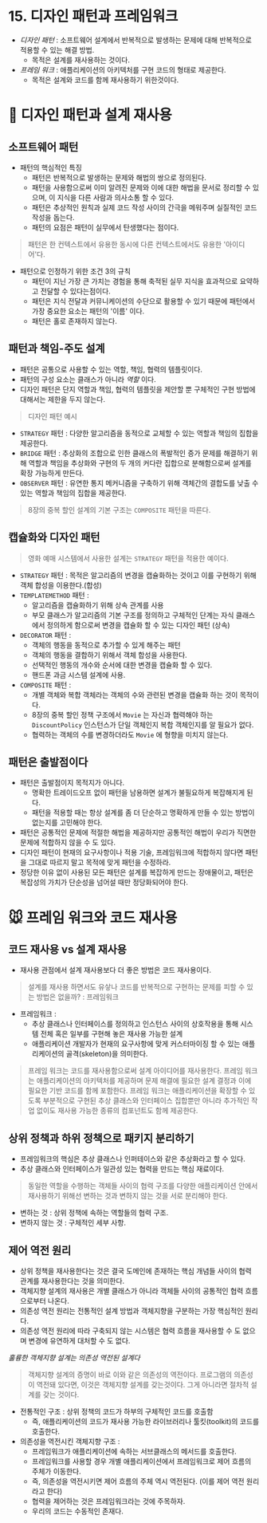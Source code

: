 # 15. 디자인 패턴과 프레임워크

- *디자인 패턴* : 소프트웨어 설계에서 반복적으로 발생하는 문제에 대해 반복적으로 적용할 수 있는 해결 방법.
	- 목적은 설계를 재사용하는 것이다.
- *프레임 워크* : 애플리케이션의 아키텍처를 구현 코드의 형태로 제공한다.
	- 목적은 설계와 코드를 함께 재사용하기 위한것이다.

# 🦀 디자인 패턴과 설계 재사용

## 소프트웨어 패턴
- 패턴의 핵심적인 특징
	- 패턴은 반복적으로 발생하는 문제와 해법의 쌍으로 정의된다.
	- 패턴을 사용함으로써 이미 알려진 문제와 이에 대한 해법을 문서로 정리할 수 있으며, 이 지식을 다른 사람과 의사소통 할 수 있다.
	- 패턴은 추상적인 원칙과 실제 코드 작성 사이의 간극을 메워주며 실질적인 코드 작성을 돕는다.
	- 패턴의 요점은 패턴이 실무에서 탄생했다는 점이다.

> 패턴은 한 컨텍스트에서 유용한 동시에 다른 컨텍스트에서도 유용한 '아이디어'다.

- 패턴으로 인정하기 위한 조건 3의 규칙
	- 패턴이 지닌 가장 큰 가치는 경험을 통해 축적된 실무 지식을 효과적으로 요약하고 전달할 수 있다는점이다.
	- 패턴은 지식 전달과 커뮤니케이션의 수단으로 활용할 수 있기 때문에 패턴에서 가장 중요한 요소는 패턴의 '이름' 이다.
	- 패턴은 홀로 존재하지 않는다.
## 패턴과 책임-주도 설계
- 패턴은 공통으로 사용할 수 있는 역할, 책임, 협력의 템플릿이다.
- 패턴의 구성 요소는 클래스가 아니라 *역할* 이다.
- 디자인 패턴은 단지 역할과 책임, 협력의 템플릿을 제안할 뿐 구체적인 구현 방법에 대해서는 제한을 두지 않는다.

> 디자인 패턴 예시

- `STRATEGY` 패턴 : 다양한 알고리즘을 동적으로 교체할 수 있는 역할과 책임의 집합을 제공한다.
- `BRIDGE` 패턴 : 추상화의 조합으로 인한 클래스의 폭발적인 증가 문제를 해결하기 위해 역할과 책임을 추상화와 구현의 두 개의 커다란 집합으로 분해함으로써 설계를 확장 가능하게 만든다.
- `OBSERVER` 패턴 : 유연한 통지 메커니즘을 구축하기 위해 객체간의 결합도를 낮출 수 있는 역할과 책임의 집합을 제공한다.

> 8장의 중복 할인 설계의 기본 구조는 `COMPOSITE` 패턴을 따른다.
## 캡슐화와 디자인 패턴
> 영화 예매 시스템에서 사용한 설계는 `STRATEGY` 패턴을 적용한 예이다.

- `STRATEGY` 패턴 : 목적은 알고리즘의 변경을 캡슐화하는 것이고 이를 구현하기 위해 객체 합성을 이용한다.(합성)
- `TEMPLATEMETHOD` 패턴 :
	- 알고리즘을 캡슐화하기 위해 상속 관계를 사용
	- 부모 클래스가 알고리즘의 기본 구조를 정의하고 구체적인 단계는 자식 클래스에서 정의하게 함으로써 변경을 캡슐화 할 수 있는 디자인 패턴 (상속)
- `DECORATOR` 패턴 :
	- 객체의 행동을 동적으로 추가할 수 있게 해주는 패턴
	- 객체의 행동을 결합하기 위해서 객체 합성을 사용한다.
	- 선택적인 행동의 개수와 순서에 대한 변경을 캡슐화 할 수 있다.
	- 핸드폰 과금 시스템 설계에 사용.
- `COMPOSITE` 패턴 :
	- 개별 객체와 복합 객체라는 객체의 수와 관련된 변경을 캡슐화 하는 것이 목적이다.
	- 8장의 중복 할인 정책 구조에서 `Movie` 는 자신과 협력해야 하는 `DiscountPolicy` 인스턴스가 단일 객체인지 복합 객체인지를 알 필요가 없다.
	- 협력하는 객체의 수를 변경하더라도 `Movie` 에 형향을 미치지 않는다.
## 패턴은 출발점이다
- 패턴은 출발점이지 목적지가 아니다.
	- 명확한 트레이드오프 없이 패턴을 남용하면 설계가 불필요하게 복잡해지게 된다.
	- 패턴을 적용할 때는 항상 설계를 좀 더 단순하고 명확하게 만들 수 있는 방법이 없는지를 고민해야 한다.
- 패턴은 공통적인 문제에 적절한 해법을 제공하지만 공통적인 해법이 우리가 직면한 문제에 적합하지 않을 수 도 있다.
- 디자인 패턴이 현재의 요구사항이나 적용 기술, 프레임워크에 적합하지 않다면 패턴을 그대로 따르지 말고 목적에 맞게 패턴을 수정하라.
- 정당한 이유 없이 사용된 모든 패턴은 설계를 복잡하게 만드는 장애물이고, 패턴은 복잡성의 가치가 단순성을 넘어설 때만 정당화되어야 한다.

# 🐭 프레임 워크와 코드 재사용

## 코드 재사용 vs 설계 재사용
- 재사용 관점에서 설계 재사용보다 더 좋은 방법은 코드 재사용이다.

> 설계를 재사용 하면서도 유샇나 코드를 반복적으로 구현하는 문제를 피할 수 있는 방법은 없을까?
> : 프레임워크

- 프레임워크 : 
	- 추상 클래스나 인터페이스를 정의하고 인스턴스 사이의 상호작용을 통해 시스템 전체 혹은 일부를 구현해 놓은 재사용 가능한 설계
	- 애플리케이션 개발자가 현재의 요구사항에 맞게 커스터마이징 할 수 있는 애플리케이션의 골격(skeleton)을 의미한다.

> 프레임 워크는 코드를 재사용함으로써 설계 아이디어를 재사용한다.
> 프레임 워크는 애플리케이션의 아키텍처를 제공하며 문제 해결에 필요한 설계 결정과 이에 필요한 기반 코드를 함께 포함한다.
> 프레임 워크는 애플리케이션을 확장할 수 있도록 부분적으로 구현된 추상 클래스와 인터페이스 집합뿐만 아니라 추가적인 작업 없이도 재사용 가능한 종류의 컴포넌트도 함께 제공한다.

## 상위 정책과 하위 정책으로 패키지 분리하기
 - 프레임워크의 핵심은 추상 클래스나 인퍼테이스와 같은 추상화라고 할 수 있다.
 - 추상 클래스와 인터페이스가 일관성 있는 협력을 만드는 핵심 재료이다.

> 동일한 역할을 수행하는 객체들 사이의 협력 구조를 다양한 애플리케이션 안에서 재사용하기 위해선 변하는 것과 변하지 않는 것을 서로 분리해야 한다.

- 변하는 것 : 상위 정책에 속하는 역할들의 협력 구조.
- 변하지 않는 것 : 구체적인 세부 사항.
## 제어 역전 원리
- 상위 정책을 재사용한다는 것은 결국 도메인에 존재하는 핵심 개념들 사이의 협력 관계를 재사용한다는 것을 의미한다.
- 객체지향 설계의 재사용은 개별 클래스가 아니라 객체들 사이의 공통적인 협력 흐름으로부터 나온다.
- 의존성 역전 원리는 전통적인 설계 방법과 객체지향을 구분하는 가장 핵심적인 원리다.
- 의존성 역전 원리에 따라 구축되지 않는 시스템은 협력 흐름을 재사용할 수 도 없으며 변경에 유연하게 대처할 수 도 없다.

*훌륭한 객체지향 설계는 의존성 역전된 설계다* 
> 객체지향 설계의 증명이 바로 이와 같은 의존성의 역전이다.
> 프로그램의 의존성이 역전돼 있다면, 이것은 객체지향 설계를 갖는것이다. 그게 아니라면 절차적 설계를 갖는 것이다.

- 전통적인 구조 : 상위 정책의 코드가 하부의 구체적인 코드를 호출함
	- 즉, 애플리케이션의 코드가 재사용 가능한 라이브러리나 툴킷(toolkit)의 코드를 호출한다.
- 의존성을 역전시킨 객체지향 구조 : 
	- 프레임워크가 애플리케이션에 속하는 서브클래스의 메서드를 호출한다.
	- 프레임워크를 사용할 경우 개별 애플리케이션에서 프레임워크로 제어 흐름의 주체가 이동한다.
	- 즉, 의존성을 역전시키면 제어 흐름의 주체 역시 역전된다. (이를 제어 역전 원리라고 한다)
	- 협력을 제어하는 것은 프레임워크라는 것에 주목하자.
	- 우리의 코드는 수동적인 존재다.
